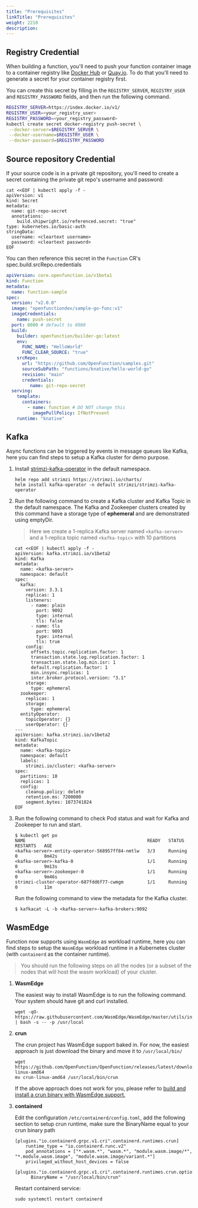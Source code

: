 ```yaml
---
title: "Prerequisites"
linkTitle: "Prerequisites"
weight: 2210
description: 
---
```


## Registry Credential

When building a function, you'll need to push your function container image to a container registry like [Docker Hub](https://hub.docker.com/) or [Quay.io](https://quay.io/). To do that you'll need to generate a secret for your container registry first.

You can create this secret by filling in the `REGISTRY_SERVER`, `REGISTRY_USER` and `REGISTRY_PASSWORD` fields, and then run the following command.

```bash
REGISTRY_SERVER=https://index.docker.io/v1/
REGISTRY_USER=<your_registry_user>
REGISTRY_PASSWORD=<your_registry_password>
kubectl create secret docker-registry push-secret \
 --docker-server=$REGISTRY_SERVER \
 --docker-username=$REGISTRY_USER \
 --docker-password=$REGISTRY_PASSWORD
```

## Source repository Credential

If your source code is in a private git repository, you'll need to create a secret containing the private git repo's username and password:

```shell
cat <<EOF | kubectl apply -f -
apiVersion: v1
kind: Secret
metadata:
  name: git-repo-secret
  annotations:
    build.shipwright.io/referenced.secret: "true"
type: kubernetes.io/basic-auth
stringData:
  username: <cleartext username>
  password: <cleartext password>
EOF
```

You can then reference this secret in the `Function` CR's spec.build.srcRepo.credentials

```yaml
apiVersion: core.openfunction.io/v1beta1
kind: Function
metadata:
  name: function-sample
spec:
  version: "v2.0.0"
  image: "openfunctiondev/sample-go-func:v1"
  imageCredentials:
    name: push-secret
  port: 8080 # default to 8080
  build:
    builder: openfunction/builder-go:latest
    env:
      FUNC_NAME: "HelloWorld"
      FUNC_CLEAR_SOURCE: "true"
    srcRepo:
      url: "https://github.com/OpenFunction/samples.git"
      sourceSubPath: "functions/knative/hello-world-go"
      revision: "main"
      credentials:
         name: git-repo-secret
  serving:
    template:
      containers:
        - name: function # DO NOT change this
          imagePullPolicy: IfNotPresent 
    runtime: "knative"
```

## Kafka

Async functions can be triggered by events in message queues like Kafka, here you can find steps to setup a Kafka cluster for demo purpose.

1. Install [strimzi-kafka-operator](https://github.com/strimzi/strimzi-kafka-operator) in the default namespace.

   ```shell
   helm repo add strimzi https://strimzi.io/charts/
   helm install kafka-operator -n default strimzi/strimzi-kafka-operator
   ```

2. Run the following command to create a Kafka cluster and Kafka Topic in the default namespace. The Kafka and Zookeeper clusters created by this command have a storage type of **ephemeral** and are demonstrated using emptyDir.

   > Here we create a 1-replica Kafka server named `<kafka-server>` and a 1-replica topic named `<kafka-topic>` with 10 partitions

   ```shell
   cat <<EOF | kubectl apply -f -
   apiVersion: kafka.strimzi.io/v1beta2
   kind: Kafka
   metadata:
     name: <kafka-server>
     namespace: default
   spec:
     kafka:
       version: 3.3.1
       replicas: 1
       listeners:
         - name: plain
           port: 9092
           type: internal
           tls: false
         - name: tls
           port: 9093
           type: internal
           tls: true
       config:
         offsets.topic.replication.factor: 1
         transaction.state.log.replication.factor: 1
         transaction.state.log.min.isr: 1
         default.replication.factor: 1
         min.insync.replicas: 1
         inter.broker.protocol.version: "3.1"
       storage:
         type: ephemeral
     zookeeper:
       replicas: 1
       storage:
         type: ephemeral
     entityOperator:
       topicOperator: {}
       userOperator: {}
   ---
   apiVersion: kafka.strimzi.io/v1beta2
   kind: KafkaTopic
   metadata:
     name: <kafka-topic>
     namespace: default
     labels:
       strimzi.io/cluster: <kafka-server>
   spec:
     partitions: 10
     replicas: 1
     config:
       cleanup.policy: delete
       retention.ms: 7200000
       segment.bytes: 1073741824
   EOF
   ```

3. Run the following command to check Pod status and wait for Kafka and Zookeeper to run and start.

   ```shell
   $ kubectl get po
   NAME                                              READY   STATUS        RESTARTS   AGE
   <kafka-server>-entity-operator-568957ff84-nmtlw   3/3     Running       0          8m42s
   <kafka-server>-kafka-0                            1/1     Running       0          9m13s
   <kafka-server>-zookeeper-0                        1/1     Running       0          9m46s
   strimzi-cluster-operator-687fdd6f77-cwmgm         1/1     Running       0          11m
   ```

   Run the following command to view the metadata for the Kafka cluster.

   ```shell
   $ kafkacat -L -b <kafka-server>-kafka-brokers:9092
   ```

## WasmEdge

Function now supports using `WasmEdge` as workload runtime, here you can find steps to setup the `WasmEdge` workload runtime in a Kubernetes cluster (with `containerd` as the container runtime).

> You should run the following steps on all the nodes (or a subset of the nodes that will host the wasm workload) of your cluster.

1. **WasmEdge**

   The easiest way to install WasmEdge is to run the following command. Your system should have git and curl installed.
   ```shell
   wget -qO- https://raw.githubusercontent.com/WasmEdge/WasmEdge/master/utils/install.sh | bash -s -- -p /usr/local
   ```
   
2. **crun**
   
   The crun project has WasmEdge support baked in. For now, the easiest approach is just download the binary and move it to `/usr/local/bin/` 
   ```shell
   wget https://github.com/OpenFunction/OpenFunction/releases/latest/download/crun-linux-amd64
   mv crun-linux-amd64 /usr/local/bin/crun
   ```
   If the above approach does not work for you, please refer to [build and install a crun binary with WasmEdge support.](https://wasmedge.org/book/en/use_cases/kubernetes/container/crun.html)

3. **containerd**

   Edit the configuration `/etc/containerd/config.toml`, add the following section to setup crun runtime, make sure the BinaryName equal to your crun binary path
   ```
   [plugins."io.containerd.grpc.v1.cri".containerd.runtimes.crun]
       runtime_type = "io.containerd.runc.v2"
       pod_annotations = ["*.wasm.*", "wasm.*", "module.wasm.image/*", "*.module.wasm.image", "module.wasm.image/variant.*"]
       privileged_without_host_devices = false
       [plugins."io.containerd.grpc.v1.cri".containerd.runtimes.crun.options]
         BinaryName = "/usr/local/bin/crun"
   ```

   Restart containerd service:
   ```shell
   sudo systemctl restart containerd
   ```
